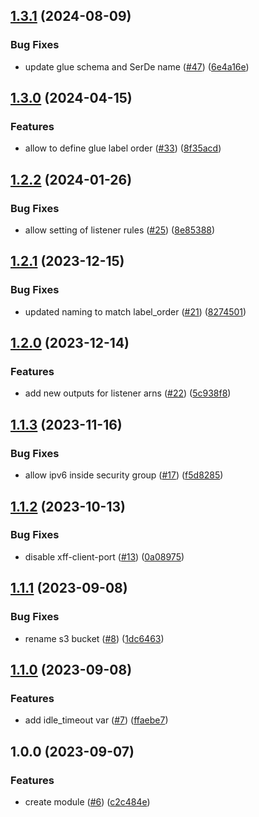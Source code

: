 ## [1.3.1](https://github.com/justtrackio/terraform-aws-alb/compare/v1.3.0...v1.3.1) (2024-08-09)


### Bug Fixes

* update glue schema and SerDe name ([#47](https://github.com/justtrackio/terraform-aws-alb/issues/47)) ([6e4a16e](https://github.com/justtrackio/terraform-aws-alb/commit/6e4a16e2b1226e187c963e85e4654d52c6190655))

## [1.3.0](https://github.com/justtrackio/terraform-aws-alb/compare/v1.2.2...v1.3.0) (2024-04-15)


### Features

* allow to define glue label order ([#33](https://github.com/justtrackio/terraform-aws-alb/issues/33)) ([8f35acd](https://github.com/justtrackio/terraform-aws-alb/commit/8f35acd9a9d48f2a5ac9b88e6fbb4715a283c8c1))

## [1.2.2](https://github.com/justtrackio/terraform-aws-alb/compare/v1.2.1...v1.2.2) (2024-01-26)


### Bug Fixes

* allow setting of listener rules ([#25](https://github.com/justtrackio/terraform-aws-alb/issues/25)) ([8e85388](https://github.com/justtrackio/terraform-aws-alb/commit/8e853885b3704d76ff2e2df8e2e7ddcc84ba04ac))

## [1.2.1](https://github.com/justtrackio/terraform-aws-alb/compare/v1.2.0...v1.2.1) (2023-12-15)


### Bug Fixes

* updated naming to match label_order ([#21](https://github.com/justtrackio/terraform-aws-alb/issues/21)) ([8274501](https://github.com/justtrackio/terraform-aws-alb/commit/8274501dc069ce41f2255afcae32386b740e7731))

## [1.2.0](https://github.com/justtrackio/terraform-aws-alb/compare/v1.1.3...v1.2.0) (2023-12-14)


### Features

* add new outputs for listener arns ([#22](https://github.com/justtrackio/terraform-aws-alb/issues/22)) ([5c938f8](https://github.com/justtrackio/terraform-aws-alb/commit/5c938f8862a9c28bb80f790c65e1bf8065bbc049))

## [1.1.3](https://github.com/justtrackio/terraform-aws-alb/compare/v1.1.2...v1.1.3) (2023-11-16)


### Bug Fixes

* allow ipv6 inside security group ([#17](https://github.com/justtrackio/terraform-aws-alb/issues/17)) ([f5d8285](https://github.com/justtrackio/terraform-aws-alb/commit/f5d8285bacef903aecdf66fa3845228da152952a))

## [1.1.2](https://github.com/justtrackio/terraform-aws-alb/compare/v1.1.1...v1.1.2) (2023-10-13)


### Bug Fixes

* disable xff-client-port ([#13](https://github.com/justtrackio/terraform-aws-alb/issues/13)) ([0a08975](https://github.com/justtrackio/terraform-aws-alb/commit/0a089753f726b9e7b5132e7ba23bd0c6c1b1ac79))

## [1.1.1](https://github.com/justtrackio/terraform-aws-alb/compare/v1.1.0...v1.1.1) (2023-09-08)


### Bug Fixes

* rename s3 bucket ([#8](https://github.com/justtrackio/terraform-aws-alb/issues/8)) ([1dc6463](https://github.com/justtrackio/terraform-aws-alb/commit/1dc6463c0e7db897d0cedb00bf6a00b8ea69a18b))

## [1.1.0](https://github.com/justtrackio/terraform-aws-alb/compare/v1.0.0...v1.1.0) (2023-09-08)


### Features

* add idle_timeout var ([#7](https://github.com/justtrackio/terraform-aws-alb/issues/7)) ([ffaebe7](https://github.com/justtrackio/terraform-aws-alb/commit/ffaebe740be0aa115e1a625211e372697ddf7aba))

## 1.0.0 (2023-09-07)


### Features

* create module ([#6](https://github.com/justtrackio/terraform-aws-alb/issues/6)) ([c2c484e](https://github.com/justtrackio/terraform-aws-alb/commit/c2c484eee65dc4c0d2d3b1779429bfad2d3240e5))

